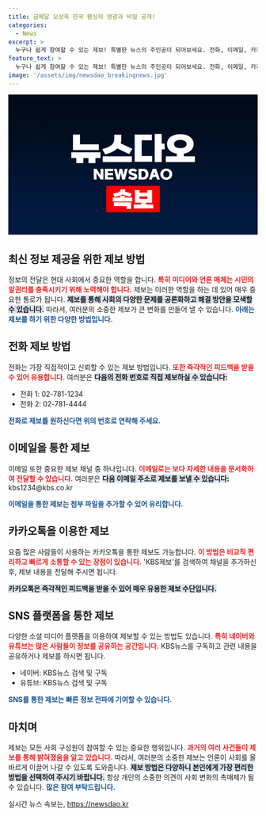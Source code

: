 ```yaml
---
title: 금메달 오상욱 한국 펜싱의 영광과 비밀 공개!
categories:
  - News
excerpt: >
  누구나 쉽게 참여할 수 있는 제보! 특별한 뉴스의 주인공이 되어보세요. 전화, 이메일, 카카오톡으로 당신의 이야기를 들려주세요. KBS와 함께하는 소통의 장에 지금 참여하세요!
feature_text: >
  누구나 쉽게 참여할 수 있는 제보! 특별한 뉴스의 주인공이 되어보세요. 전화, 이메일, 카카오톡으로 당신의 이야기를 들려주세요. KBS와 함께하는 소통의 장에 지금 참여하세요!
image: '/assets/img/newsdao_breakingnews.jpg'
---
```


<p><img src="/assets/img/newsdao_breakingnews.jpg" alt="bookingtag 속보" /></p>

<h2 data-ke-size="size26">최신 정보 제공을 위한 제보 방법</h2>

<p data-ke-size="size16"></p>

<p data-ke-size="size16">정보의 전달은 현대 사회에서 중요한 역할을 합니다. <b><span style="color: #ee2323;">특히 미디어와 언론 매체는 시민의 알권리를 충족시키기 위해 노력해야 합니다.</span></b> 제보는 이러한 역할을 하는 데 있어 매우 중요한 통로가 됩니다. <b><span style="background-color: #21538527;">제보를 통해 사회의 다양한 문제를 공론화하고 해결 방안을 모색할 수 있습니다.</span></b> 따라서, 여러분의 소중한 제보가 큰 변화를 만들어 낼 수 있습니다. <b><span style="color: #1a5490;">아래는 제보를 하기 위한 다양한 방법입니다.</span></b></p>

<p data-ke-size="size16"></p>

<h2 data-ke-size="size26">전화 제보 방법</h2>

<p data-ke-size="size16"></p>

<p data-ke-size="size16">전화는 가장 직접적이고 신뢰할 수 있는 제보 방법입니다. <b><span style="color: #ee2323;">또한 즉각적인 피드백을 받을 수 있어 유용합니다.</span></b> 여러분은 <b><span style="background-color: #21538527;">다음의 전화 번호로 직접 제보하실 수 있습니다:</span></b></p>

<ul>
    <li>전화 1: 02-781-1234</li>
    <li>전화 2: 02-781-4444</li>
</ul>

<p data-ke-size="size16"><b><span style="color: #1a5490;">전화로 제보를 원하신다면 위의 번호로 연락해 주세요.</span></b></p>

<p data-ke-size="size16"></p>

<h2 data-ke-size="size26">이메일을 통한 제보</h2>

<p data-ke-size="size16"></p>

<p data-ke-size="size16">이메일 또한 중요한 제보 채널 중 하나입니다. <b><span style="color: #ee2323;">이메일로는 보다 자세한 내용을 문서화하여 전달할 수 있습니다.</span></b> 여러분은 <b><span style="background-color: #21538527;">다음 이메일 주소로 제보를 보낼 수 있습니다:</span></b> kbs1234@kbs.co.kr</p>

<p data-ke-size="size16"><b><span style="color: #1a5490;">이메일을 통한 제보는 첨부 파일을 추가할 수 있어 유리합니다.</span></b></p>

<p data-ke-size="size16"></p>

<h2 data-ke-size="size26">카카오톡을 이용한 제보</h2>

<p data-ke-size="size16"></p>

<p data-ke-size="size16">요즘 많은 사람들이 사용하는 카카오톡을 통한 제보도 가능합니다. <b><span style="color: #ee2323;">이 방법은 비교적 편리하고 빠르게 소통할 수 있는 장점이 있습니다.</span></b> 'KBS제보'를 검색하여 채널을 추가하신 후, 제보 내용을 전달해 주시면 됩니다.</p>

<p data-ke-size="size16"><b><span style="background-color: #21538527;">카카오톡은 즉각적인 피드백을 받을 수 있어 매우 유용한 제보 수단입니다.</span></b></p>

<p data-ke-size="size16"></p>

<h2 data-ke-size="size26">SNS 플랫폼을 통한 제보</h2>

<p data-ke-size="size16"></p>

<p data-ke-size="size16">다양한 소셜 미디어 플랫폼을 이용하여 제보할 수 있는 방법도 있습니다. <b><span style="color: #ee2323;">특히 네이버와 유튜브는 많은 사람들이 정보를 공유하는 공간입니다.</span></b> KBS뉴스를 구독하고 관련 내용을 공유하거나 제보를 하시면 됩니다.</p>

<ul>
    <li>네이버: KBS뉴스 검색 및 구독</li>
    <li>유튜브: KBS뉴스 검색 및 구독</li>
</ul>

<p data-ke-size="size16"><b><span style="color: #1a5490;">SNS를 통한 제보는 빠른 정보 전파에 기여할 수 있습니다.</span></b></p>

<p data-ke-size="size16"></p>

<h2 data-ke-size="size26">마치며</h2>

<p data-ke-size="size16"></p>

<p data-ke-size="size16">제보는 모든 사회 구성원이 참여할 수 있는 중요한 행위입니다. <b><span style="color: #ee2323;">과거의 여러 사건들이 제보를 통해 밝혀졌음을 알고 있습니다.</span></b> 따라서, 여러분의 소중한 제보는 언론이 사회를 올바르게 이끌어 나갈 수 있도록 도와줍니다. <b><span style="background-color: #21538527;">제보 방법은 다양하니 본인에게 가장 편리한 방법을 선택하여 주시기 바랍니다.</span></b> 항상 개인의 소중한 의견이 사회 변화의 촉매제가 될 수 있습니다. <b><span style="color: #1a5490;">많은 참여 부탁드립니다.</span></b></p>

<p data-ke-size="size16"></p>
실시간 뉴스 속보는, <a href="https://newsdao.kr" rel="dofollow">https://newsdao.kr</a>


